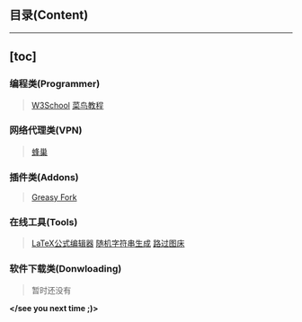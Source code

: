 ## 目录(Content)
---
[toc]
---
### 编程类(Programmer)
> [W3School](https://www.w3schools.cn/ "程序员之友")
> [菜鸟教程](https://www.runoob.com/ "适合你我他")

### 网络代理类(VPN)
> [蜂巢](https://98ka.men/ "faster")

### 插件类(Addons)
> [Greasy Fork](https://greasyfork.org/zh-CN/scripts/ "让你的浏览器大显神通")

### 在线工具(Tools)
> [LaTeX公式编辑器](https://latexlive.com/ "我爱数学")
> [随机字符串生成](http://tool.pfan.cn/random "解决了选择困难者")
> [路过图床](https://imgtu.com/ "最怕跑路")

### 软件下载类(Donwloading)
> 暂时还没有

**</see you next time ;)>**
